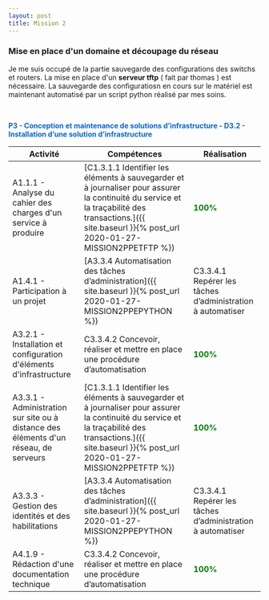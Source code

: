 ```yaml
---
layout: post
title: Mission 2
---
```


### __Mise en place d'un domaine et découpage du réseau__

Je me suis occupé de la partie sauvegarde des configurations des switchs et routers. La mise en place d'un __serveur tftp__ ( fait par thomas ) est nécessaire. La sauvegarde des configuratiosn en cours sur le matériel est maintenant automatisé par un script python réalisé par mes soins.

&nbsp;

<span style="color:#0366d6"><strong>P3 - Conception et maintenance de solutions d’infrastructure - D3.2 - Installation d’une solution d’infrastructure</strong></span>

| Activité | Compétences | Réalisation |
|----------|-------------|-------------|
| A1.1.1 - Analyse du cahier des charges d'un service à produire | [C1.3.1.1 Identifier les éléments à sauvegarder et à journaliser pour assurer la continuité du service et la traçabilité des transactions.]({{ site.baseurl }}{% post_url 2020-01-27-MISSION2PPETFTP %}) | <span style="color:green"><strong>100%</strong></span> |
|A1.4.1 - Participation à un projet | [A3.3.4 Automatisation des tâches d’administration]({{ site.baseurl }}{% post_url 2020-01-27-MISSION2PPEPYTHON %}) | C3.3.4.1 Repérer les tâches d’administration à automatiser | <span style="color:green"><strong>100%</strong></span> |
|A3.2.1 - Installation et configuration d'éléments d'infrastructure| C3.3.4.2 Concevoir, réaliser et mettre en place une procédure d’automatisation| <span style="color:green"><strong>100%</strong></span> 
| A3.3.1 - Administration sur site ou à distance des éléments d'un réseau, de serveurs | [C1.3.1.1 Identifier les éléments à sauvegarder et à journaliser pour assurer la continuité du service et la traçabilité des transactions.]({{ site.baseurl }}{% post_url 2020-01-27-MISSION2PPETFTP %}) | <span style="color:green"><strong>100%</strong></span> |
|A3.3.3 - Gestion des identités et des habilitations | [A3.3.4 Automatisation des tâches d’administration]({{ site.baseurl }}{% post_url 2020-01-27-MISSION2PPEPYTHON %}) | C3.3.4.1 Repérer les tâches d’administration à automatiser | <span style="color:green"><strong>100%</strong></span> |
|A4.1.9 - Rédaction d'une documentation technique| C3.3.4.2 Concevoir, réaliser et mettre en place une procédure d’automatisation| <span style="color:green"><strong>100%</strong></span> |



